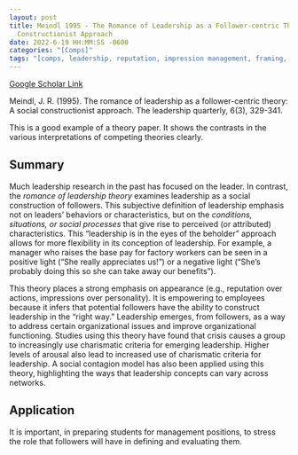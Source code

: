 ```yaml
---
layout: post
title: Meindl 1995 - The Romance of Leadership as a Follower-centric Theory - a Social
  Constructionist Approach
date: 2022-6-19 HH:MM:SS -0600
categories: "[Comps]"
tags: "[comps, leadership, reputation, impression management, framing, theory]"
---
```

[Google Scholar Link](https://scholar.google.com/scholar?hl=en&as_sdt=0%2C45&q=Meindl+1995+-+The+Romance+of+Leadership+as+a+Follower-centric+Theory+-+a+Social+Constructionist+Approach&btnG=)

Meindl, J. R. (1995). The romance of leadership as a follower-centric theory: A social constructionist approach. The leadership quarterly, 6(3), 329-341.

This is a good example of a theory paper.  It shows the contrasts in the various interpretations of competing theories clearly.

## Summary
Much leadership research in the past has focused on the leader.  In contrast, the _romance of leadership theory_ examines leadership as a social construction of followers.  This subjective definition of leadership emphasis not on leaders’ behaviors or characteristics, but on the _conditions, situations, or social processes_ that give rise to perceived (or attributed) characteristics.  This “leadership is in the eyes of the beholder” approach allows for more flexibility in its conception of leadership.  For example, a manager who raises the base pay for factory workers can be seen in a positive light (“She really appreciates us!”) or a negative light (“She’s probably doing this so she can take away our benefits”).

This theory places a strong emphasis on appearance (e.g., reputation over actions, impressions over personality).  It is empowering to employees because it infers that potential followers have the ability to construct leadership in the “right way.”  Leadership emerges, from followers, as a way to address certain organizational issues and improve organizational functioning.  Studies using this theory have found that crisis causes a group to increasingly use charismatic criteria for emerging leadership.  Higher levels of arousal also lead to increased use of charismatic criteria for leadership.  A social contagion model has also been applied using this theory, highlighting the ways that leadership concepts can vary across networks.

## Application
It is important, in preparing students for management positions, to stress the role that followers will have in defining and evaluating them.
